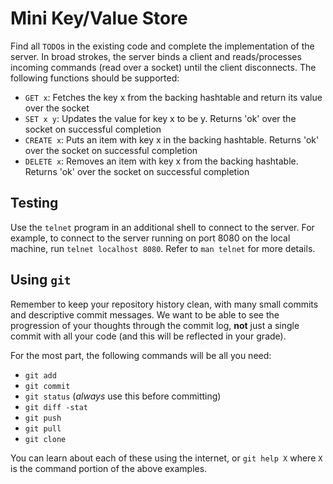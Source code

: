 # Mini Key/Value Store

Find all `TODO`s in the existing code and complete the implementation of the server. In broad strokes, the server binds a client and reads/processes incoming commands (read over a socket) until the client disconnects. The following functions should be supported:

 - `GET x`: Fetches the key x from the backing hashtable and return its value over the socket
 - `SET x y`: Updates the value for key x to be y. Returns 'ok' over the socket on successful completion
 - `CREATE x`: Puts an item with key x in the backing hashtable. Returns 'ok' over the socket on successful completion
 - `DELETE x`: Removes an item with key x from the backing hashtable. Returns 'ok' over the socket on successful completion

## Testing

Use the `telnet` program in an additional shell to connect to the server. For example, to connect to the server running on port 8080 on the local machine, run `telnet localhost 8080`. Refer to `man telnet` for more details.

## Using `git`

Remember to keep your repository history clean, with many small commits and descriptive commit messages. We want to be able to see the progression of your thoughts through the commit log, **not** just a single commit with all your code (and this will be reflected in your grade).

For the most part, the following commands will be all you need:
  - `git add`
  - `git commit`
  - `git status` (*always* use this before committing)
  - `git diff -stat`
  - `git push`
  - `git pull`
  - `git clone`

  You can learn about each of these using the internet, or `git help X` where `X` is the command portion of the above examples.
